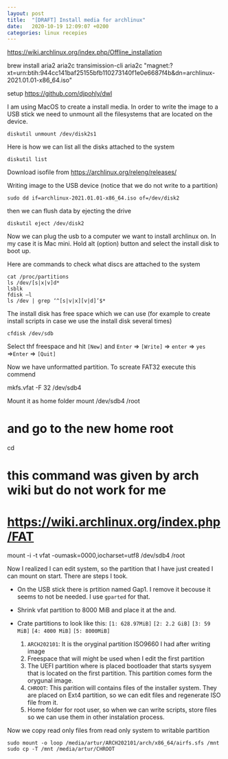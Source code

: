 ```yaml
---
layout: post
title:  "[DRAFT] Install media for archlinux"
date:   2020-10-19 12:09:07 +0200
categories: linux recepies
---
```


https://wiki.archlinux.org/index.php/Offline_installation

brew install aria2
aria2c
transimission-cli
aria2c "magnet:?xt=urn:btih:944cc141baf25155bfb110273140f1e0e6687f4b&dn=archlinux-2021.01.01-x86_64.iso"

setup https://github.com/djpohly/dwl

I am using MacOS to create a install media. In order to write the image to a USB stick we need to unmount all the filesystems that are located on the device.

    diskutil unmount /dev/disk2s1

Here is how we can list all the disks attached to the system

    diskutil list

Download isofile from https://archlinux.org/releng/releases/

Writing image to the USB device (notice that we do not write to a partition)

    sudo dd if=archlinux-2021.01.01-x86_64.iso of=/dev/disk2

then we can flush data by ejecting the drive

    diskutil eject /dev/disk2

Now we can plug the usb to a computer we want to install archlinux on. In my case it is Mac mini. Hold alt (option) button and select the install disk to boot up.

Here are commands to check what discs are attached to the system

    cat /proc/partitions
    ls /dev/[s|x|v]d*
    lsblk
    fdisk –l
    ls /dev | grep ‘^[s|v|x][v|d]’$*

The install disk has free space which we can use (for example to create install scripts in case we use the install disk several times)

    cfdisk /dev/sdb

Select thf freespace and hit `[New]` and `Enter` => `[Write]` => `enter` => `yes`  =>`Enter` => `[Quit]`

Now we have unformatted partition. To screate FAT32 execute this commend

   mkfs.vfat -F 32 /dev/sdb4

Mount it as home folder
   mount /dev/sdb4 /root
   # and go to the new home root
   cd

   # this command was given by arch wiki but do not work for me
   # https://wiki.archlinux.org/index.php/FAT
   mount -i -t vfat -oumask=0000,iocharset=utf8 /dev/sdb4 /root


Now I realized I can edit system, so the partition that I have just created I can mount on start. There are steps I took.

- On the USB stick there is prtition named Gap1. I remove it becouse it seems to not be needed. I use `gparted` for that.
- Shrink vfat partition to 8000 MiB and place it at the and.

- Crate partitions to look like this: `[1: 628.97MiB]` `[2: 2.2 GiB]` `[3: 59 MiB]` `[4: 4000 MiB]` `[5: 8000MiB]`
    1. `ARCH202101`: It is the oryginal partition ISO9660 I had after writing image
    2. Freespace that will might be used when I edit the first partition 
    3. The UEFI partition where is placed bootloader that starts sysyem that is located on the first partition. This partition comes form the orygunal image.
    4. `CHROOT`: This parition will contains files of the installer system. They are placed on Ext4 partition, so we can edit files and regenerate ISO file from it.
    5. Home folder for root user, so when we can write scripts, store files so we can use them in other instalation process. 

Now we copy read only files from read only system to writable partition
    
    sudo mount -o loop /media/artur/ARCH202101/arch/x86_64/airfs.sfs /mnt 
    sudo cp -T /mnt /media/artur/CHROOT

